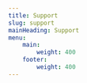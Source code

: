```yaml
---
title: Support
slug: support
mainHeading: Support
menu:
    main:
        weight: 400
    footer:
        weight: 400
---
```

